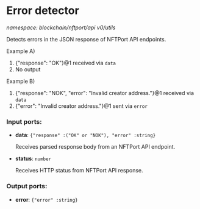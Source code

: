 # Error detector

_namespace: blockchain/nftport/api v0/utils_

Detects errors in the JSON response of NFTPort API endpoints.

Example A)
1. {"response": "OK"}@1 received via `data`
2. No output

Example B)
1. {"response": "NOK", "error": "Invalid creator address."}@1 received via `data`
2. {"error": "Invalid creator address."}@1 sent via `error`

### Input ports:

* __data__: ` {"response" :("OK" or "NOK"), "error" :string} `

    Receives parsed response body from an NFTPort API endpoint.


* __status__: ` number `

    Receives HTTP status from NFTPort API response.

### Output ports:

* __error__: ` {"error" :string} `

